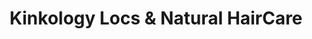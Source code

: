 ---
title: "Kinkology Locs & Natural HairCare"
url: /atlanta/kinkology-locs-und-natural-haircare/
shop: Friseur
---